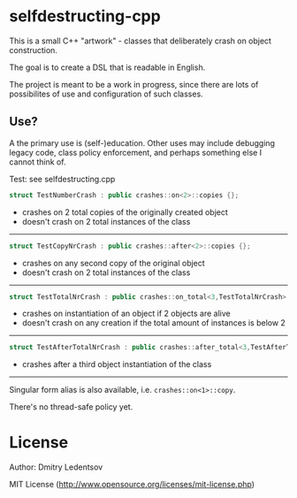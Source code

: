 selfdestructing-cpp
===================

This is a small C++ "artwork" - classes that deliberately crash on object construction.

The goal is to create a DSL that is readable in English.

The project is meant to be a work in progress, since there are lots of possibilites of use and configuration of such classes.

Use?
----

A the primary use is (self-)education. Other uses may include debugging legacy code, class policy enforcement, and perhaps something else I cannot think of.

Test: see selfdestructing.cpp

````cpp
struct TestNumberCrash : public crashes::on<2>::copies {};
````
- crashes on 2 total copies of the originally created object
- doesn't crash on 2 total instances of the class

---


````cpp
struct TestCopyNrCrash : public crashes::after<2>::copies {};
````
- crashes on any second copy of the original object
- doesn't crash on 2 total instances of the class 

---

````cpp
struct TestTotalNrCrash : public crashes::on_total<3,TestTotalNrCrash>::instances {};
````
- crashes on instantiation of an object if 2 objects are alive
- doesn't crash on any creation if the total amount of instances is below 2

---

````cpp
struct TestAfterTotalNrCrash : public crashes::after_total<3,TestAfterTotalNrCrash>::instances {};
````
- crashes after a third object instantiation of the class

---

Singular form alias is also available, i.e. `crashes::on<1>::copy`.

There's no thread-safe policy yet.

License
=======
Author: Dmitry Ledentsov

MIT License (http://www.opensource.org/licenses/mit-license.php)
